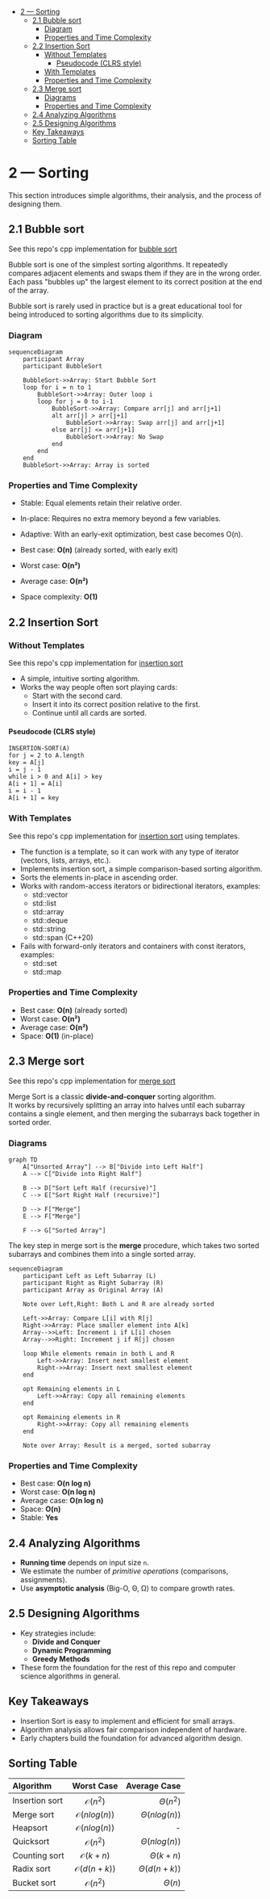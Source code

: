 - [2 — Sorting](#2--sorting)
  - [2.1 Bubble sort](#21-bubble-sort)
    - [Diagram](#diagram)
    - [Properties and Time Complexity](#properties-and-time-complexity)
  - [2.2 Insertion Sort](#22-insertion-sort)
    - [Without Templates](#without-templates)
      - [Pseudocode (CLRS style)](#pseudocode-clrs-style)
    - [With Templates](#with-templates)
    - [Properties and Time Complexity](#properties-and-time-complexity-1)
  - [2.3 Merge sort](#23-merge-sort)
    - [Diagrams](#diagrams)
    - [Properties and Time Complexity](#properties-and-time-complexity-2)
  - [2.4 Analyzing Algorithms](#24-analyzing-algorithms)
  - [2.5 Designing Algorithms](#25-designing-algorithms)
  - [Key Takeaways](#key-takeaways)
  - [Sorting Table](#sorting-table)

# 2 — Sorting

This section introduces simple algorithms, their analysis, and the process of designing them.

## 2.1 Bubble sort

See this repo's cpp implementation for [bubble sort](../src/sorting/bubble_sort.cpp)

Bubble sort is one of the simplest sorting algorithms. 
It repeatedly compares adjacent elements and swaps them if they are in the wrong order. 
Each pass "bubbles up" the largest element to its correct position at the end of the array.

Bubble sort is rarely used in practice but is a great educational tool for being introduced to sorting algorithms due to its simplicity.

### Diagram

```mermaid
sequenceDiagram
    participant Array
    participant BubbleSort

    BubbleSort->>Array: Start Bubble Sort
    loop for i = n to 1
        BubbleSort->>Array: Outer loop i
        loop for j = 0 to i-1
            BubbleSort->>Array: Compare arr[j] and arr[j+1]
            alt arr[j] > arr[j+1]
                BubbleSort->>Array: Swap arr[j] and arr[j+1]
            else arr[j] <= arr[j+1]
                BubbleSort->>Array: No Swap
            end
        end
    end
    BubbleSort->>Array: Array is sorted
```

### Properties and Time Complexity
- Stable: Equal elements retain their relative order.
- In-place: Requires no extra memory beyond a few variables.
- Adaptive: With an early-exit optimization, best case becomes O(n).

- Best case: **O(n)** (already sorted, with early exit)
- Worst case: **O(n²)**
- Average case: **O(n²)**
- Space complexity: **O(1)**

## 2.2 Insertion Sort

### Without Templates

See this repo's cpp implementation for [insertion sort](../src/sorting/insertion_sort.cpp)

- A simple, intuitive sorting algorithm.
- Works the way people often sort playing cards:
  - Start with the second card.
  - Insert it into its correct position relative to the first.
  - Continue until all cards are sorted.

#### Pseudocode (CLRS style)

```
INSERTION-SORT(A)
for j = 2 to A.length
key = A[j]
i = j - 1
while i > 0 and A[i] > key
A[i + 1] = A[i]
i = i - 1
A[i + 1] = key
```

### With Templates

See this repo's cpp implementation for [insertion sort](../include/algorithms/sorting.hpp) using templates.

- The function is a template, so it can work with any type of iterator (vectors, lists, arrays, etc.).
- Implements insertion sort, a simple comparison-based sorting algorithm.
- Sorts the elements in-place in ascending order.
- Works with random-access iterators or bidirectional iterators, examples:
  - std::vector
  - std::list
  - std::array
  - std::deque
  - std::string
  - std::span (C++20)
- Fails with forward-only iterators and containers with const iterators, examples:
  - std::set
  - std::map

### Properties and Time Complexity
- Best case: **O(n)** (already sorted)
- Worst case: **O(n²)**
- Average case: **O(n²)**
- Space: **O(1)** (in-place)

## 2.3 Merge sort

See this repo's cpp implementation for [merge sort](../src/sorting/merge_sort.cpp)

Merge Sort is a classic **divide-and-conquer** sorting algorithm.  
It works by recursively splitting an array into halves until each subarray contains a single element, and then merging the subarrays back together in sorted order.  

### Diagrams

```mermaid
graph TD
    A["Unsorted Array"] --> B["Divide into Left Half"]
    A --> C["Divide into Right Half"]

    B --> D["Sort Left Half (recursive)"]
    C --> E["Sort Right Half (recursive)"]

    D --> F["Merge"]
    E --> F["Merge"]

    F --> G["Sorted Array"]
```

The key step in merge sort is the **merge** procedure, which takes two sorted subarrays and combines them into a single sorted array.

```mermaid
sequenceDiagram
    participant Left as Left Subarray (L)
    participant Right as Right Subarray (R)
    participant Array as Original Array (A)

    Note over Left,Right: Both L and R are already sorted

    Left->>Array: Compare L[i] with R[j]
    Right->>Array: Place smaller element into A[k]
    Array-->>Left: Increment i if L[i] chosen
    Array-->>Right: Increment j if R[j] chosen

    loop While elements remain in both L and R
        Left->>Array: Insert next smallest element
        Right->>Array: Insert next smallest element
    end

    opt Remaining elements in L
        Left->>Array: Copy all remaining elements
    end

    opt Remaining elements in R
        Right->>Array: Copy all remaining elements
    end

    Note over Array: Result is a merged, sorted subarray
```

### Properties and Time Complexity

- Best case: **O(n log n)**
- Worst case: **O(n log n)**
- Average case: **O(n log n)**
- Space: **O(n)**
- Stable: **Yes**

## 2.4 Analyzing Algorithms

- **Running time** depends on input size `n`.
- We estimate the number of *primitive operations* (comparisons, assignments).
- Use **asymptotic analysis** (Big-O, Θ, Ω) to compare growth rates.

## 2.5 Designing Algorithms

- Key strategies include:
  - **Divide and Conquer**
  - **Dynamic Programming**
  - **Greedy Methods**
- These form the foundation for the rest of this repo and computer science algorithms in general.

## Key Takeaways

- Insertion Sort is easy to implement and efficient for small arrays.
- Algorithm analysis allows fair comparison independent of hardware.
- Early chapters build the foundation for advanced algorithm design.

## Sorting Table

| Algorithm      |        Worst Case       |    Average Case    |
| :------------- | :---------------------: | -----------------: |
| Insertion sort | $\mathcal{O}(n^2)$      | $\Theta(n^2)$      |
| Merge sort     | $\mathcal{O}(nlog(n))$  | $\Theta(nlog(n))$  |
| Heapsort       | $\mathcal{O}(nlog(n))$  | -                  |
| Quicksort      | $\mathcal{O}(n^2)$      | $\Theta(nlog(n))$  |
| Counting sort  | $\mathcal{O}(k + n)$    | $\Theta(k + n)$    |
| Radix sort     | $\mathcal{O}(d(n + k))$ | $\Theta(d(n + k))$ |
| Bucket sort    | $\mathcal{O}(n^2)$      | $\Theta(n)$        |